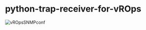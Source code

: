 # python-trap-receiver-for-vROps

![vROpsSNMPconf](https://user-images.githubusercontent.com/39626036/151814704-942b0bc3-eccc-41b6-8188-2b105b062dba.png)
